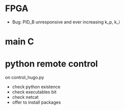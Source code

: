 # FPGA

  - Bug: PID_B unresponsive and ever increasing k_p, k_i

# main C


# python remote control

on control_hugo.py
  - check python existence
  - check executables bit
  - check netcat
  - offer to install packages
